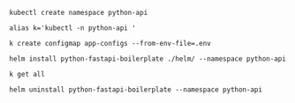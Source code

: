 ```kubectl create namespace python-api```

```alias k='kubectl -n python-api '```

```k create configmap app-configs --from-env-file=.env```

```helm install python-fastapi-boilerplate ./helm/ --namespace python-api```

```k get all```





```helm uninstall python-fastapi-boilerplate --namespace python-api```